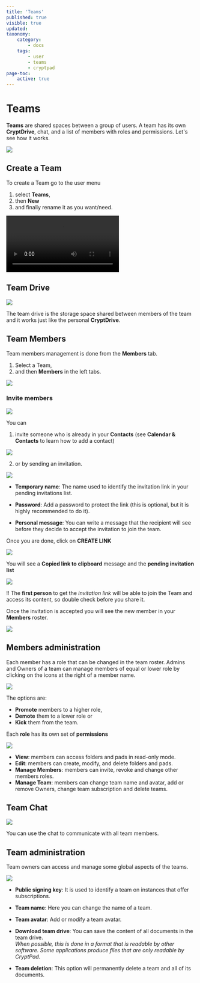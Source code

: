 ```yaml
---
title: 'Teams'
published: true
visible: true
updated:
taxonomy:
    category:
        - docs
    tags:
        - user
        - teams
        - cryptpad
page-toc:
    active: true
---
```


# Teams
**Teams** are shared spaces between a group of users. A team has its own **CryptDrive**, chat, and a list of members with roles and permissions. Let's see how it works.

![](en/teams_01.png)

## Create a Team
To create a Team go to the user menu
1. select **Teams**,
2. then **New**
3. and finally rename it as you want/need.

![](en/teams_create.mp4?resize=1024,576&loop)

## Team Drive

![](en/teams_drive.png)

The team drive is the storage space shared between members of the team and it works just like the personal **CryptDrive**.

## Team Members
Team members management is done from the **Members** tab.
1. Select a Team,
2. and then **Members** in the left tabs.

![](en/team_members.gif)

### Invite members

![](en/members.png)

You can
1. invite someone who is already in your **Contacts** (see **Calendar & Contacts** to learn how to add a contact)

![](en/invite_contacts.png)

2.  or by sending an invitation.

![](en/invitation_1.png)

* **Temporary name**: The name used to identify the invitation link in your pending invitations list.

* **Password**: Add a password to protect the link (this is optional, but it is highly recommended to do it).

* **Personal message**: You can write a message that the recipient will see before they decide to accept the invitation to join the team.

Once you are done, click on **CREATE LINK**

![](en/invitation_2.png)

You will see a **Copied link to clipboard** message and the **pending invitation list**

![](en/invitation_3.png)

!! The **first person** to get the *invitation link* will be able to join the Team and access its content, so double check before you share it.

Once the invitation is accepted you will see the new member in your **Members** roster.

![](en/team_members_1.png)

## Members administration
Each member has a role that can be changed in the team roster. Admins and Owners of a team can manage members of equal or lower role by clicking on the icons at the right of a member name.

![](en/roles_assigning.gif)

The options are:

* **Promote** members to a higher role,
* **Demote** them to a lower role or
* **Kick** them from the team.

Each **role** has its own set of **permissions**

![](en/permissions.png)

- **View**: members can access folders and pads in read-only mode.
- **Edit**: members can create, modify, and delete folders and pads.
- **Manage Members**: members can invite, revoke and change other members roles.
- **Manage Team**: members can change team name and avatar, add or remove Owners, change team subscription and delete teams.

## Team Chat

![](en/chat.png)

You can use the chat to communicate with all team members.

## Team administration
Team owners can access and manage some global aspects of the teams.

![](en/admin.png)

- **Public signing key**: It is used to identify a team on instances that offer subscriptions.

- **Team name**: Here you can change the name of a team.

- **Team avatar**: Add or modify a team avatar.

- **Download team drive**: You can save the content of all documents in the team drive.<br>*When possible, this is done in a format that is readable by other software. Some applications produce files that are only readable by CryptPad*.

- **Team deletion**: This option will permanently delete a team  and all of its documents.
